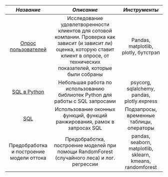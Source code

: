 | *Название* | *Описание* | *Инструменты* |
|:----:|:----:|:----:|
|[Опрос пользователей](https://github.com/catharsis-sometimes/some_study_projects/blob/main/users_loyalty/%D0%9E%D0%BF%D1%80%D0%BE%D1%81_%D0%BF%D0%BE%D0%BB%D1%8C%D0%B7%D0%BE%D0%B2%D0%B0%D1%82%D0%B5%D0%BB%D0%B5%D0%B9.ipynb)|Исследование удовлетворенности клиентов для сотовой компании. Проверка как зависит (и зависит ли) оценка, которую ставит клиент в опросе, от технических показателей, которые были собраны|Pandas, matplotlib, plotly, бутстрэп|
|[SQL в Python](https://github.com/catharsis-sometimes/some_study_projects/blob/main/SQL%20%D0%B2%20Pyrhon/Coursework_analytics_2_Igor.ipynb)|Небольшая работа по использованию библиотек Python для работы с SQL запросами|psycorg, sqlalchemy, pandas, plotly.express|
|[SQL](https://github.com/catharsis-sometimes/some_study_projects/blob/main/SQL%20practice/SQL_practice_(over%2C%20part_by%2C%20order_by%2C%20rows_bt%2C%20range).ipynb)|Использование оконных функций, функций ранжирования, рамок в запросах SQL|Подзапросы, временные таблицы, операторы |
|Предобработка и построение модели оттока|Предобработка, построение моделей при помощи RandomForest (случайного леса) и лог. регрессии|pandas, seaborn, matplotlib, sklearn, kmeans, randomforest|
